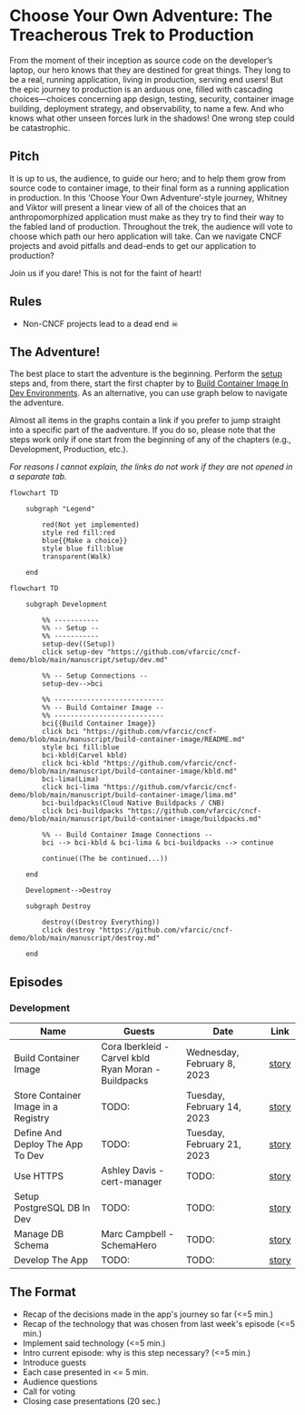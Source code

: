 # Choose Your Own Adventure: The Treacherous Trek to Production

From the moment of their inception as source code on the developer’s laptop, our hero knows that they are destined for great things. They long to be a real, running application, living in production, serving end users! But the epic journey to production is an arduous one, filled with cascading choices—choices concerning app design, testing, security, container image building, deployment strategy, and observability, to name a few. And who knows what other unseen forces lurk in the shadows! One wrong step could be catastrophic.

## Pitch

It is up to us, the audience, to guide our hero; and to help them grow from source code to container image, to their final form as a running application in production. In this ‘Choose Your Own Adventure’-style journey, Whitney and Viktor will present a linear view of all of the choices that an anthropomorphized application must make as they try to find their way to the fabled land of production. Throughout the trek, the audience will vote to choose which path our hero application will take. Can we navigate CNCF projects and avoid pitfalls and dead-ends to get our application to production?

Join us if you dare!  This is not for the faint of heart!

## Rules

* Non-CNCF projects lead to a dead end ☠

## The Adventure!

The best place to start the adventure is the beginning. Perform the [setup](manuscript/setup/dev.md) steps and, from there, start the first chapter by to [Build Container Image In Dev Environments](manuscript/build-container-image/README.md). As an alternative, you can use graph below to navigate the adventure.

Almost all items in the graphs contain a link if you prefer to jump straight into a specific part of the aadventure. If you do so, please note that the steps work only if one start from the beginning of any of the chapters (e.g., Development, Production, etc.).

*For reasons I cannot explain, the links do not work if they are not opened in a separate tab.*

```mermaid
flowchart TD

    subgraph "Legend"

        red(Not yet implemented)
        style red fill:red
        blue{{Make a choice}}
        style blue fill:blue
        transparent(Walk)

    end
```

```mermaid
flowchart TD

    subgraph Development

        %% -----------
        %% -- Setup --
        %% -----------
        setup-dev((Setup))
        click setup-dev "https://github.com/vfarcic/cncf-demo/blob/main/manuscript/setup/dev.md"

        %% -- Setup Connections --
        setup-dev-->bci

        %% ---------------------------
        %% -- Build Container Image --
        %% ---------------------------
        bci{{Build Container Image}}
        click bci "https://github.com/vfarcic/cncf-demo/blob/main/manuscript/build-container-image/README.md"
        style bci fill:blue
        bci-kbld(Carvel kbld)
        click bci-kbld "https://github.com/vfarcic/cncf-demo/blob/main/manuscript/build-container-image/kbld.md"
        bci-lima(Lima)
        click bci-lima "https://github.com/vfarcic/cncf-demo/blob/main/manuscript/build-container-image/lima.md"
        bci-buildpacks(Cloud Native Buildpacks / CNB)
        click bci-buildpacks "https://github.com/vfarcic/cncf-demo/blob/main/manuscript/build-container-image/buildpacks.md"

        %% -- Build Container Image Connections --
        bci --> bci-kbld & bci-lima & bci-buildpacks --> continue

        continue((The be continued...))

    end

    Development-->Destroy

    subgraph Destroy

        destroy((Destroy Everything))
        click destroy "https://github.com/vfarcic/cncf-demo/blob/main/manuscript/destroy.md"

    end
```

## Episodes

### Development

| Name | Guests | Date | Link |
| --- | --- | --- | --- |
| Build Container Image | Cora Iberkleid - Carvel kbld<br />Ryan Moran - Buildpacks<br /> | Wednesday, February 8, 2023 | [story](manuscript/build-container-image/README.md) |
| Store Container Image in a Registry | TODO: | Tuesday, February 14, 2023 | [story](manuscript/registry/README.md) |
| Define And Deploy The App To Dev | TODO: | Tuesday, February 21, 2023 | [story](manuscript/define-deploy-dev/README.md) |
| Use HTTPS | Ashley Davis - cert-manager<br /> | TODO: | [story](manuscript/https/README.md) |
| Setup PostgreSQL DB In Dev | TODO: | TODO: | [story](manuscript/db/README.md) |
| Manage DB Schema | Marc Campbell - SchemaHero<br /> | TODO: | [story](manuscript/db-schema/README.md) |
| Develop The App | TODO: | TODO: | [story](manuscript/develop/README.md) |

## The Format

* Recap of the decisions made in the app's journey so far (<=5 min.)
* Recap of the technology that was chosen from last week's episode (<=5 min.)
* Implement said technology (<=5 min.)
* Intro current episode: why is this step necessary? (<=5 min.)
* Introduce guests
* Each case presented in <= 5 min.
* Audience questions
* Call for voting
* Closing case presentations (20 sec.)
